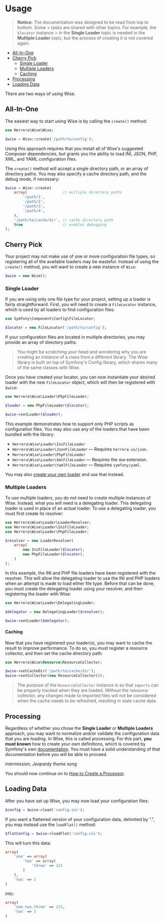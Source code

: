 Usage
=====

> **Notice:** The documentation was designed to be read from top to bottom.
> Some > tasks are shared with other topics. For example, the `$locator`
> instance > in the **Single Loader** topic is needed in the **Multiple Loader**
> topic, but the process of creating it is not covered again.

- [All-In-One](#all-in-one)
- [Cherry Pick](#cherry-pick)
    - [Single Loader](#single-loader)
    - [Multiple Loaders](#multiple-loaders)
    - [Caching](#caching)
- [Processing](#processing)
- [Loading Data](#loading-data)

There are two ways of using Wise.

All-In-One
----------

The easiest way to start using Wise is by calling the `create()` method:

```php
use Herrera\Wise\Wise;

$wise = Wise::create('/path/to/config');
```

Using this approach requires that you install all of Wise's suggested Composer
dependencies, but grants you the ability to load INI, JSON, PHP, XML, and YAML
configuration files.

The `create()` method will accept a single directory path, or an array of
directory paths. You may also specify a cache directory path, and the debug
mode, if necessary:

```php
$wise = Wise::create(
    array(                // multiple directory paths
        '/path/1',
        '/path/2',
        '/path/3',
        '/path/4',
    ),
    '/path/to/cache/dir', // cache directory path
    true                  // enables debugging
);
```

Cherry Pick
-----------

Your project may not make use of one or more configuration file types, so
registering all of the available loaders may be wasteful. Instead of using
the `create()` method, you will want to create a new instance of `Wise`:

```php
$wise = new Wise();
```

### Single Loader

If you are using only one file type for your project, setting up a loader
is fairly straightforward. First, you will need to create a `FileLocator`
instance, which is used by all loaders to find configuration files:

```php
use Symfony\Component\Config\FileLocator;

$locator = new FileLocator('/path/to/config');
```

If your configuration files are located in multiple directories, you may
provide an array of directory paths.

> You might be scratching your head and wondering why you are creating an
> instance of a class from a different library. The Wise library is built on
> top of Symfony's Config library, which shares many of the same classes
> with Wise.

Once you have created your locator, you can now instantiate your desired
loader with the new `FileLocator` object, which will then be registered
with `$wise`:

```php
use Herrera\Wise\Loader\PhpFileLoader;

$loader = new PhpFileLoader($locator);

$wise->setLoader($loader);
```

This example demonstrates how to support only PHP scripts as configuration
files. You may also use any of the loaders that have been bundled with the
library:

- `Herrera\Wise\Loader\IniFileLoader`
- `Herrera\Wise\Loader\JsonFileLoader` &mdash; Requires `herrera-io/json`.
- `Herrera\Wise\Loader\PhpFileLoader`
- `Herrera\Wise\Loader\XmlFileLoader` &mdash; Requires the `dom` extension.
- `Herrera\Wise\Loader\YamlFileLoader` &mdash; Requires `symfony/yaml`.

You may also [create your own loader][] and use that instead.

### Multiple Loaders

To use multiple loaders, you do not need to create multiple instances of Wise.
Instead, what you will need is a delegating loader. This delegating loader is
used in place of an actual loader. To use a delegating loader, you must first
create its resolver:

```php
use Herrera\Wise\Loader\LoaderResolver;
use Herrera\Wise\Loader\IniFileLoader;
use Herrera\Wise\Loader\PhpFileLoader;

$resolver = new LoaderResolver(
    array(
        new IniFileLoader($locator),
        new PhpFileLoader($locator),
    )
);
```

In this example, the INI and PHP file loaders have been registered with the
resolver. This will allow the delegating loader to use the INI and PHP loaders
when an attempt is made to load either file type. Before that can be done, you
must create the delegating loader using your resolver, and then registering
the loader with Wise:

```php
use Herrera\Wise\Loader\DelegatingLoader;

$delegator = new DelegatingLoader($resolver);

$wise->setLoader($delegator);
```

#### Caching

Now that you have registered your loader(s), you may want to cache the result
to improve performance. To do so, you must register a resource collector, and
then set the cache directory path:

```php
use Herrera\Wise\Resource\ResourceCollector;

$wise->setCacheDir('/path/to/cache/dir');
$wise->setCollector(new ResourceCollector());
```

> The purpose of the `ResourceCollector` instance is so that `imports` can be
> properly tracked when they are loaded. Without the resource collector, any
> changes made to imported files will not be considered when the cache needs
> to be refreshed, resulting in stale cache data.

Processing
----------

Regardless of whether you chose the **Single Loader** or **Multiple Loaders**
approach, you may want to normalize and/or validate the configuration data that
you are loading. In Wise, this is called processing. For this part, **you must
known** how to create your own definitions, which is covered by Symfony's
own [documentation][]. You must have a solid understanding of that
documentation before you will be able to proceed.

*intermission, Jeopardy theme song*

You should now continue on to [How to Create a Processor][].

Loading Data
------------

After you have set up Wise, you may now load your configuration files:

```php
$config = $wise->load('config.ini');
```

If you want a flattened version of your configuration data, delimited by ".",
you may instead use the `loadFlat()` method:

```php
$flatConfig = $wise->loadFlat('config.ini');
```

This will turn this data:

```php
array(
    'one' => array(
        'two' => array(
            'three' => 123
        )
    ),
    'two' => 2
)
```

into:

```php
array(
    'one.two.three' => 123,
    'two' => 2
)
```

[create your own loader]: 02-HowToCreateALoader.md
[documentation]: https://symfony.com/doc/current/components/config/definition.html
[How to Create a Processor]: 03-HowToCreateAProcessor.md
